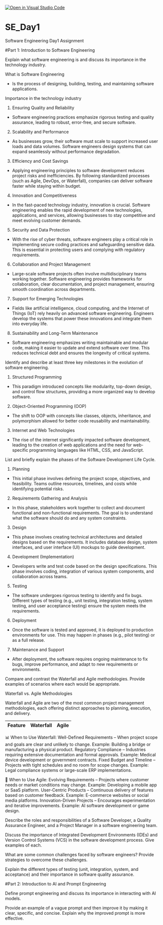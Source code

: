[![Open in Visual Studio Code](https://classroom.github.com/assets/open-in-vscode-2e0aaae1b6195c2367325f4f02e2d04e9abb55f0b24a779b69b11b9e10269abc.svg)](https://classroom.github.com/online_ide?assignment_repo_id=18411786&assignment_repo_type=AssignmentRepo)
# SE_Day1
Software Engineering Day1 Assignment

#Part 1: Introduction to Software Engineering

Explain what software engineering is and discuss its importance in the technology industry.

What is Software Engineering
- Is the process of designing, building, testing, and maintaining software applications.

Importance in the technology industry

1. Ensuring Quality and Reliability
- Software engineering practices emphasize rigorous testing and quality assurance, leading to robust, error-free, and secure software.

2. Scalability and Performance
- As businesses grow, their software must scale to support increased user loads and data volumes. Software engineers design systems that can expand seamlessly without performance degradation.

3. Efficiency and Cost Savings
- Applying engineering principles to software development reduces project risks and inefficiencies. By following standardized processes (such as Agile, DevOps, or Waterfall), companies can deliver software faster while staying within budget.

4. Innovation and Competitiveness
- In the fast-paced technology industry, innovation is crucial. Software engineering enables the rapid development of new technologies, applications, and services, allowing businesses to stay competitive and meet evolving customer demands.

5. Security and Data Protection
- With the rise of cyber threats, software engineers play a critical role in implementing secure coding practices and safeguarding sensitive data. This is essential in protecting users and complying with regulatory requirements.

6. Collaboration and Project Management
- Large-scale software projects often involve multidisciplinary teams working together. Software engineering provides frameworks for collaboration, clear documentation, and project management, ensuring smooth coordination across departments.

7. Support for Emerging Technologies
- Fields like artificial intelligence, cloud computing, and the Internet of Things (IoT) rely heavily on advanced software engineering. Engineers develop the systems that power these innovations and integrate them into everyday life.

8. Sustainability and Long-Term Maintenance
- Software engineering emphasizes writing maintainable and modular code, making it easier to update and extend software over time. This reduces technical debt and ensures the longevity of critical systems.

Identify and describe at least three key milestones in the evolution of software engineering.
1. Structured Programming
- This paradigm introduced concepts like modularity, top-down design, and control flow structures, providing a more organized way to develop software.

2. Object-Oriented Programming (OOP)
- The shift to OOP with concepts like classes, objects, inheritance, and polymorphism allowed for better code reusability and maintainability. 

3. Internet and Web Technologies
- The rise of the internet significantly impacted software development, leading to the creation of web applications and the need for web-specific programming languages like HTML, CSS, and JavaScript.


List and briefly explain the phases of the Software Development Life Cycle.
1. Planning
- This initial phase involves defining the project scope, objectives, and feasibility. Teams outline resources, timelines, and costs while identifying potential risks.

2. Requirements Gathering and Analysis
- In this phase, stakeholders work together to collect and document functional and non-functional requirements. The goal is to understand what the software should do and any system constraints.

3. Design
- This phase involves creating technical architectures and detailed designs based on the requirements. It includes database design, system interfaces, and user interface (UI) mockups to guide development.

4. Development (Implementation)
- Developers write and test code based on the design specifications. This phase involves coding, integration of various system components, and collaboration across teams.

5. Testing
- The software undergoes rigorous testing to identify and fix bugs. Different types of testing (e.g., unit testing, integration testing, system testing, and user acceptance testing) ensure the system meets the requirements.

6. Deployment
- Once the software is tested and approved, it is deployed to production environments for use. This may happen in phases (e.g., pilot testing) or as a full release.

7. Maintenance and Support
- After deployment, the software requires ongoing maintenance to fix bugs, improve performance, and adapt to new requirements or environments.

Compare and contrast the Waterfall and Agile methodologies. Provide examples of scenarios where each would be appropriate.

Waterfall vs. Agile Methodologies

Waterfall and Agile are two of the most common project management methodologies, each offering distinct approaches to planning, execution, and delivery.

| Feature    | Waterfall  | Agile   |
| :--------- | :--------- | :------ |



📊 When to Use Waterfall:
Well-Defined Requirements – When project scope and goals are clear and unlikely to change.
Example: Building a bridge or manufacturing a physical product.
Regulatory Compliance – Industries requiring extensive documentation and formal approvals.
Example: Medical device development or government contracts.
Fixed Budget and Timeline – Projects with tight schedules and no room for scope changes.
Example: Legal compliance systems or large-scale ERP implementations.

🚀 When to Use Agile:
Evolving Requirements – Projects where customer needs or market conditions may change.
Example: Developing a mobile app or SaaS platform.
User-Centric Products – Continuous delivery of features based on customer feedback.
Example: E-commerce websites or social media platforms.
Innovation-Driven Projects – Encourages experimentation and iterative improvements.
Example: AI software development or game design.


Describe the roles and responsibilities of a Software Developer, a Quality Assurance Engineer, and a Project Manager in a software engineering team.


Discuss the importance of Integrated Development Environments (IDEs) and Version Control Systems (VCS) in the software development process. Give examples of each.


What are some common challenges faced by software engineers? Provide strategies to overcome these challenges.


Explain the different types of testing (unit, integration, system, and acceptance) and their importance in software quality assurance.


#Part 2: Introduction to AI and Prompt Engineering


Define prompt engineering and discuss its importance in interacting with AI models.


Provide an example of a vague prompt and then improve it by making it clear, specific, and concise. Explain why the improved prompt is more effective.
